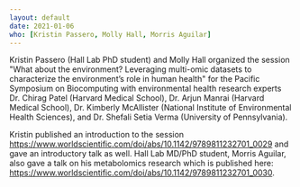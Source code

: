 ```yaml
---
layout: default
date: 2021-01-06
who: [Kristin Passero, Molly Hall, Morris Aguilar]
---
```


Kristin Passero (Hall Lab PhD student) and Molly Hall organized the session "What about the environment? Leveraging multi-omic datasets to characterize the environment’s role in human health" for the Pacific Symposium on Biocomputing with environmental health research experts Dr. Chirag Patel (Harvard Medical School), Dr. Arjun Manrai (Harvard Medical School), Dr. Kimberly McAllister (National Institute of Environmental Health Sciences), and Dr. Shefali Setia Verma (University of Pennsylvania).

Kristin published an introduction to the session https://www.worldscientific.com/doi/abs/10.1142/9789811232701_0029 and gave an introductory talk as well. Hall Lab MD/PhD student, Morris Aguilar, also gave a talk on his metabolomics research which is published here: https://www.worldscientific.com/doi/abs/10.1142/9789811232701_0030.
